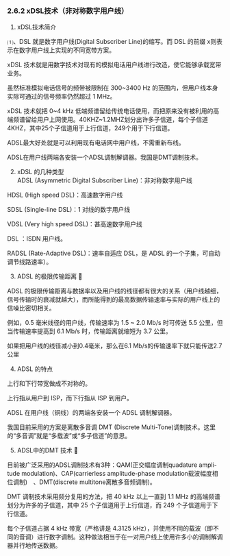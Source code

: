 ### 2.6.2 xDSL技术（非对称数字用户线）

1. xDSL技术简介

⑴、DSL 就是数字用户线\(Digital Subscriber Line\)的缩写。而 DSL 的前缀 x则表示在数字用户线上实现的不同宽带方案。 

xDSL 技术就是用数字技术对现有的模拟电话用户线进行改造，使它能够承载宽带业务。

虽然标准模拟电话信号的频带被限制在 300~3400 Hz 的范围内，但用户线本身实际可通过的信号频率仍然超过 1 MHz。

xDSL 技术就把 0~4 kHz 低端频谱留给传统电话使用，而把原来没有被利用的高端频谱留给用户上网使用。40KHZ~1.2MHZ划分出许多子信道，每个子信道4KHZ，其中25个子信道用于上行信道，249个用于下行信道。

ADSL最大好处就是可以利用现有电话网中用户线，不需重新布线。

ADSL在用户线两端各安装一个ADSL调制解调器。我国是DMT调制技术。



  
2. xDSL 的几种类型   
ADSL \(Asymmetric Digital Subscriber Line\)：非对称数字用户线

HDSL \(High speed DSL\)：高速数字用户线

SDSL \(Single-line DSL\)：1 对线的数字用户线

VDSL \(Very high speed DSL\)：甚高速数字用户线

DSL ：ISDN 用户线。

RADSL \(Rate-Adaptive DSL\)：速率自适应 DSL，是 ADSL 的一个子集，可自动调节线路速率）。  


3. ADSL 的极限传输距离 

ADSL 的极限传输距离与数据率以及用户线的线径都有很大的关系（用户线越细，信号传输时的衰减就越大），而所能得到的最高数据传输速率与实际的用户线上的信噪比密切相关。

例如，0.5 毫米线径的用户线，传输速率为 1.5 ~ 2.0 Mb/s 时可传送 5.5 公里，但当传输速率提高到 6.1 Mb/s 时，传输距离就缩短为 3.7 公里。

如果把用户线的线径减小到0.4毫米，那么在6.1 Mb/s的传输速率下就只能传送2.7公里  


4. ADSL 的特点

上行和下行带宽做成不对称的。

上行指从用户到 ISP，而下行指从 ISP 到用户。

ADSL 在用户线（铜线）的两端各安装一个 ADSL 调制解调器。

我国目前采用的方案是离散多音调 DMT \(Discrete Multi-Tone\)调制技术。这里的“多音调”就是“多载波”或“多子信道”的意思。  


5. ADSL中的DMT 技术 

目前被广泛采用的ADSL调制技术有3种：QAM\(正交幅度调制quadature ampli-　tude modulation\)、CAP\(carrierless amplitude-phase modulation载波幅度相位调制\)　、DMT\(discrete multitone离散多音频调制\)。

  
DMT 调制技术采用频分复用的方法，把 40 kHz 以上一直到 1.1 MHz 的高端频谱划分为许多的子信道，其中 25 个子信道用于上行信道，而 249 个子信道用于下行信道。

每个子信道占据 4 kHz 带宽（严格讲是 4.3125 kHz），并使用不同的载波（即不同的音调）进行数字调制。这种做法相当于在一对用户线上使用许多小的调制解调器并行地传送数据。

